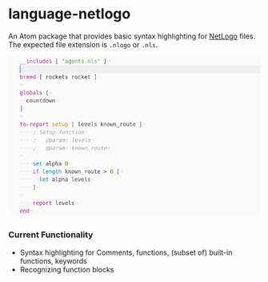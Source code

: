 # language-netlogo

An Atom package that provides basic syntax highlighting for [NetLogo](https://ccl.northwestern.edu/netlogo/) files. The expected file extension is `.nlogo` or `.nls`.

![Syntax highlighting](banner.png)

### Current Functionality

 - Syntax highlighting for Comments, functions, (subset of) built-in functions, keywords
 - Recognizing function blocks
